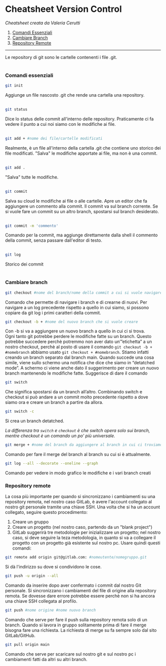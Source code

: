 # Cheatsheet Version Control

*Cheatsheet creata da Valeria Cerutti*

1. [Comandi Essenziali](#comandi-essenziali)
2. [Cambiare Branch](#cambiare-branch)
3. [Repository Remote](#repository-remote)
***
Le repository di git sono le cartelle contenenti i file .git. 
<br> <br>

### Comandi essenziali
```bash
git init
```
Aggiunge un file nascosto .git che rende una cartella una repository.
<br><br>

```bash
git status
```
Dice lo status delle commit all'interno delle repository. Praticamente ci fa vedere il punto a cui noi siamo con le modifiche ai file.
<br><br>

```bash
git add + #nome dei file/cartelle modificati
```
Realmente, è un file all'interno della cartella .git che contiene uno storico dei file modificati. "Salva" le modifiche apportate ai file, ma non è una commit.
<br><br>

```bash
git add .
```
"Salva" tutte le modifiche.
<br><br>

```bash
git commit
```
Salva su cloud le modifiche ai file o alle cartelle. Apre un editor che fa aggiungere un commento alla commit. Il commit va sul branch corrente. Se si vuole fare un commit su un altro branch, spostarsi sul branch desiderato.
<br><br>

```bash
git commit -m 'commento'
```
Comando per la commit, ma aggiunge direttamente dalla shell il commento della commit, senza passare dall'editor di testo.
<br><br>

```bash
git log
```
Storico dei commit
<br><br>

### Cambiare branch
```bash
git checkout #nome del branch/nome della commit a cui si vuole navigare
```
Comando che permette di navigare i branch e di crearne di nuovi. Per navigare a un log precedente rispetto a quello in cui siamo, si possono copiare da git log i primi caratteri della commit.
```bash
git checkout -b + #nome del nuovo branch che si vuole creare
```
Con -b si va a aggiungere un nuovo branch a quello in cui ci si trova. <br>
Ogni tanto git potrebbe perdere le modifiche fatte su un branch. Questo potrebbe succedere perchè potremmo non aver dato un’”etichetta” a un nostro checkout, perchè al posto di usare il comando
`git checkout -b + #nomebranch` abbiamo usato `git checkout + #nomebranch`.
 Stiamo infatti creando un branch separato dal branch main. Quando succede una cosa simile, viene sullo schermo una notifica che dice che siamo in “detatched mode”. A schermo ci viene anche dato il suggerimento per creare un nuovo branch mantenendo le modifiche fatte.
 Suggerisce di dare il comando 
```bash
git switch
```
Che significa spostarsi da un branch all’altro. Combinando switch e checkout si può andare a un commit molto precedente rispetto a dove siamo ora e creare un branch a partire da allora.
```bash
git switch -c
```
Si crea un branch detatched.

*La differenza tra `switch` e `checkout` è che switch opera solo sui branch, mentre checkout è un comando un po' più universale.*

```bash
git merge + #nome del branch da aggiungere al branch in cui ci troviamo
```
Comando per fare il merge del branch al branch su cui si è attualmente.
```bash
git log --all --decorate --oneline --graph
```
Comando per vedere in modo grafico le modifiche e i vari branch creati

### Repository remote
La cosa più importante per quando si sincronizzano i cambiamenti su una repository remota, nel nostro caso GitLab, è avere l'account collegato al nostro git personale tramite una chiave SSH.
Una volta che si ha un account collegato, seguire questo procedimento:
1. Creare un gruppo
2. Creare un progetto (nel nostro caso, partendo da un "blank project")
3. GitLab suggerirà tre metodologie per inizializzare un progetto; nel nostro caso, si deve seguire la teza metodologia, in quanto si va a collegare il progetto con un progetto già esistente sul nostro pc. Usare quindi questi comandi:
```bash
git remote add origin git@gitlab.com: #nomeutente/nomegruppo.git
```
Si dà l'indirizzo su dove si condividono le cose.
```bash
git push -u origin --all
```
Comando da inserire dopo aver confermato i commit dal nostro Git personale.
Si sincronizzano i cambiamenti del file di origine alla repository remota. Se dovesse dare errore potrebbe essere perchè non si ha ancora una chiave SSH collegata al profilo.
```bash
git push #nome origine #nome nuovo branch
```
Comando che serve per fare il push sulla repository remota solo di un branch.
Quando si lavora in gruppo solitamente prima di fare il merge bisogna fare una richiesta. La richiesta di merge su fa sempre solo dal sito GitLab/GitHub.
```bash
git pull origin main
```
Comando che serve per scaricare sul nostro git e sul nostro pc i cambiamenti fatti da altri su altri branch.